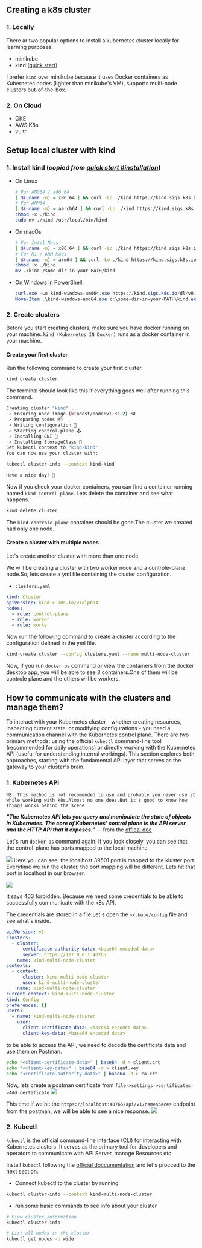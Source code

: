 ## Creating a k8s cluster

### 1. Locally

There ar two popular options to install a kubernetes cluster locally for learning purposes.

- minikube
- kind ([quick start](https://kind.sigs.k8s.io/docs/user/quick-start/))

I prefer `kind` over minikube because it uses Docker containers as Kubernetes nodes (lighter than minikube's VM), supports multi-node clusters out-of-the-box.

### 2. On Cloud

- GKE
- AWS K8s
- vultr

## Setup local cluster with kind

### 1. Install kind (**_copied from [quick start #installation](https://kind.sigs.k8s.io/docs/user/quick-start/#installation)_**)

- On Linux
  ```bash
  # For AMD64 / x86_64
  [ $(uname -m) = x86_64 ] && curl -Lo ./kind https://kind.sigs.k8s.io/dl/v0.27.0/kind-linux-amd64
  # For ARM64
  [ $(uname -m) = aarch64 ] && curl -Lo ./kind https://kind.sigs.k8s.io/dl/v0.27.0/kind-linux-arm64
  chmod +x ./kind
  sudo mv ./kind /usr/local/bin/kind
  ```
- On macOs
  ```bash
  # For Intel Macs
  [ $(uname -m) = x86_64 ] && curl -Lo ./kind https://kind.sigs.k8s.io/dl/v0.27.0/kind-darwin-amd64
  # For M1 / ARM Macs
  [ $(uname -m) = arm64 ] && curl -Lo ./kind https://kind.sigs.k8s.io/dl/v0.27.0/kind-darwin-arm64
  chmod +x ./kind
  mv ./kind /some-dir-in-your-PATH/kind
  ```
- On Windows in PowerShell:
  ```powershell
  curl.exe -Lo kind-windows-amd64.exe https://kind.sigs.k8s.io/dl/v0.27.0/kind-windows-amd64
  Move-Item .\kind-windows-amd64.exe c:\some-dir-in-your-PATH\kind.exe
  ```

### 2. Create clusters

Before you start creating clusters, make sure you have docker running on your machine. `kind (Kubernetes IN Docker)` runs as a docker container in your machine.

#### Create your first cluster

Run the following command to create your first cluster.

```bash
kind create cluster
```

The terminal should look like this if everything goes well after running this command.

```bash
Creating cluster "kind" ...
 ✓ Ensuring node image (kindest/node:v1.32.2) 🖼
 ✓ Preparing nodes 📦
 ✓ Writing configuration 📜
 ✓ Starting control-plane 🕹️
 ✓ Installing CNI 🔌
 ✓ Installing StorageClass 💾
Set kubectl context to "kind-kind"
You can now use your cluster with:

kubectl cluster-info --context kind-kind

Have a nice day! 👋
```

Now if you check your docker containers, you can find a container running named `kind-control-plane`. Lets delete the container and see what happens.

```bash
kind delete cluster
```

The `kind-controle-plane` container should be gone.The cluster we created had only one node.

#### Create a cluster with multiple nodes

Let's create another cluster with more than one node.

We will be creating a cluster with two worker node and a controle-plane node.So, lets create a yml file containing the cluster configuration.

- `clusters.yaml`

```yaml
kind: Cluster
apiVersion: kind.x-k8s.io/v1alpha4
nodes:
  - role: control-plane
  - role: worker
  - role: worker
```

Now run the following command to create a cluster according to the configuration defined in the yml file.

```bash
kind create cluster --config clusters.yaml --name multi-node-cluster
```

Now, if you run `docker ps` command or view the containers from the docker desktop app, you will be able to see 3 containers.One of them will be controle plane and the others will be workers.

## How to communicate with the clusters and manage them?

To interact with your Kubernetes cluster - whether creating resources, inspecting current state, or modifying configurations - you need a communication channel with the Kubernetes control plane. There are two primary methods: using the official `kubectl` command-line tool (recommended for daily operations) or directly working with the Kubernetes API (useful for understanding internal workings). This section explores both approaches, starting with the fundamental API layer that serves as the gateway to your cluster's brain.

### 1. Kubernetes API

`NB: This method is not recomended to use and probably you never use it while working with k8s.Almost no one does.But it's good to know how things works behind the scene.
`

**_"The Kubernetes API lets you query and manipulate the state of objects in Kubernetes. The core of Kubernetes' control plane is the API server and the HTTP API that it exposes."_** -- from the [offical doc](https://kubernetes.io/docs/concepts/overview/kubernetes-api/)

Let's run `docker ps` command again. If you look closely, you can see that the control-plane has ports mapped to the local machine.

![](/assets/images/clsuster_creation/containers.png)
Here you can see, the localhost 39501 port is mapped to the kluster port. Everytime we run the cluster, the port mapping will be different. Lets hit that port in localhost in our browser.

![](/assets/images/clsuster_creation/api.png)

It says 403 forbidden. Because we need some credentials to be able to successfully communicate with the k8s API.

The credentials are stored in a file.Let's open the `~/.kube/config` file and see what's inside.

```yml
apiVersion: v1
clusters:
  - cluster:
      certificate-authority-data: <base64 encoded data>
      server: https://127.0.0.1:40765
    name: kind-multi-node-cluster
contexts:
  - context:
      cluster: kind-multi-node-cluster
      user: kind-multi-node-cluster
    name: kind-multi-node-cluster
current-context: kind-multi-node-cluster
kind: Config
preferences: {}
users:
  - name: kind-multi-node-cluster
    user:
      client-certificate-data: <base64 encoded data>
      client-key-data: <base64 encoded data>
```

to be able to access the API, we need to decode the certificate data and use them on Postman.

```bash
echo "<client-certificate-data>" | base64 -d > client.crt
echo "<client-key-data>" | base64 -d > client.key
echo "<certificate-authority-data>" | base64 -d > ca.crt
```

Now, lets create a postman certificate from `file->settings->certificates->Add certificate`
![](/assets/images/clsuster_creation/certificate.png)

This time if we hit the `https://localhost:40765/api/v1/namespaces` endpoint from the postman, we will be able to see a nice response.
![](/assets/images/clsuster_creation/k8sapipostman.png)

### 2. Kubectl

`kubectl` is the official command-line interface (CLI) for interacting with Kubernetes clusters. It serves as the primary tool for developers and operators to communicate with API Server, manage Resources etc.

Install `kubectl` following the [official doccumentation](https://kubernetes.io/docs/tasks/tools/) and let's procced to the next section.

- Connect kubectl to the cluster by running:
```bash
kubectl cluster-info --context kind-multi-node-cluster
```

- run some basic commands to see info about your cluster
```bash
# View cluster information
kubectl cluster-info

# List all nodes in the cluster
kubectl get nodes -o wide
```
